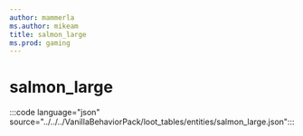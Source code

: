 ```yaml
---
author: mammerla
ms.author: mikeam
title: salmon_large
ms.prod: gaming
---
```


# salmon_large

:::code language="json" source="../../../VanillaBehaviorPack/loot_tables/entities/salmon_large.json":::